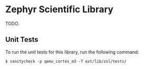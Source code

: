 # Zephyr Scientific Library

TODO.

## Unit Tests

To run the unit tests for this library, run the following command:

```
$ sanitycheck -p qemu_cortex_m3 -T ext/lib/zsl/tests/
```
